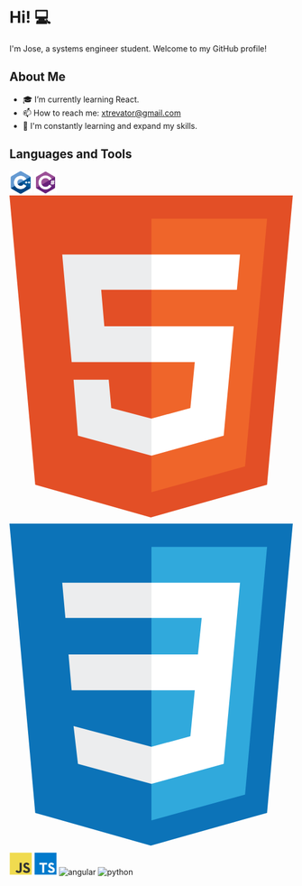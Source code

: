 # Hi! 💻
I'm Jose, a systems engineer student. Welcome to my GitHub profile!

## About Me
- 🎓 I’m currently learning React.
- 📫 How to reach me: xtrevator@gmail.com
- 🌱 I'm constantly learning and expand my skills.
  
## Languages and Tools
<p align="left">
  <img alt="c++" width="40px" height="auto" src="https://raw.githubusercontent.com/devicons/devicon/master/icons/cplusplus/cplusplus-original.svg"/>
  <img alt="c++" width="40px" height="auto" src="https://raw.githubusercontent.com/devicons/devicon/master/icons/csharp/csharp-original.svg"/>
<svg xmlns="http://www.w3.org/2000/svg" viewBox="0 0 452 520">
  <path fill="#e34f26" d="M41 460L0 0h451l-41 460-185 52" />
  <path fill="#ef652a" d="M226 472l149-41 35-394H226" />
  <path fill="#ecedee" d="M226 208h-75l-5-58h80V94H84l15 171h127zm0 147l-64-17-4-45h-56l7 89 117 32z"/>
  <path fill="#fff" d="M226 265h69l-7 73-62 17v59l115-32 16-174H226zm0-171v56h136l5-56z"/>
</svg>
<svg xmlns="http://www.w3.org/2000/svg" viewBox="0 0 452 520">
  <path fill="#0c73b8" d="M41 460L0 0h451l-41 460-185 52"/>
  <path fill="#30a9dc" d="M226 472l149-41 35-394H226"/>
  <path fill="#ecedee" d="M226 208H94l5 57h127zm0-114H84l5 56h137zm0 261l-124-33 7 60 117 32z"/>
  <path fill="#fff" d="M226 265h69l-7 73-62 17v59l115-32 26-288H226v56h80l-6 58h-74z"/>
</svg>
  <img alt="js" width="40px" height="auto" src="https://raw.githubusercontent.com/devicons/devicon/master/icons/javascript/javascript-original.svg"/>
  <img alt="ts" width="40px" height="auto" src="https://raw.githubusercontent.com/devicons/devicon/master/icons/typescript/typescript-original.svg"/>
  <img alt="angular" width="40px" height="auto" src="https://upload.wikimedia.org/wikipedia/commons/thumb/c/cf/Angular_full_color_logo.svg/1200px-Angular_full_color_logo.svg.png"/>
  <img alt="python" width="40px" height="auto" src="https://upload.wikimedia.org/wikipedia/commons/thumb/c/c3/Python-logo-notext.svg/1200px-Python-logo-notext.svg.png"/>
</p>
<!--
*4u6u570/4u6u570* is a ✨ special ✨ repository because its `README.md` (this file) appears on your GitHub profile.

- 🔭 I’m currently working on WordPress projects.
- 🌱 I’m currently learning MERN & UX/UI.
- 👯 I’m looking to collaborate on Open Source projects.
- 💬 Ask me about ...
- 📫 How to reach me: augustosalazar[at]outlook.com
- 😄 Pronouns: He/Him
- ⚡ Fun fact: Time is inexorable.
-->

